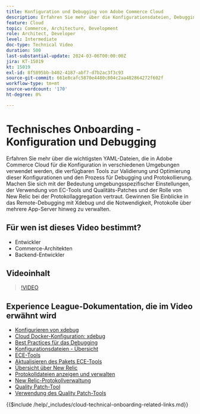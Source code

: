 ```yaml
---
title: Konfiguration und Debugging von Adobe Commerce Cloud
description: Erfahren Sie mehr über die Konfigurationsdateien, Debugging-Tools und die Protokollverwaltung von Adobe Commerce Cloud, die für DevOps, Systemadministratoren und Backend-Entwickler unerlässlich sind.
feature: Cloud
topic: Commerce, Architecture, Development
role: Architect, Developer
level: Intermediate
doc-type: Technical Video
duration: 500
last-substantial-update: 2024-03-06T00:00:00Z
jira: KT-15019
kt: 15019
exl-id: 8f5895bb-b402-4187-abf7-d7b2ac3f3c93
source-git-commit: 661e8cafc5870e4480c804c2aa482864272f602f
workflow-type: tm+mt
source-wordcount: '170'
ht-degree: 0%

---
```


# Technisches Onboarding - Konfiguration und Debugging

Erfahren Sie mehr über die wichtigsten YAML-Dateien, die in Adobe Commerce Cloud für die Konfiguration in verschiedenen Umgebungen verwendet werden, die verfügbaren Tools zur Validierung und Optimierung dieser Konfigurationen und den Prozess für Debugging und Protokollierung. Machen Sie sich mit der Bedeutung umgebungsspezifischer Einstellungen, der Verwendung von EC-Tools und Qualitäts-Patches und der Rolle von New Relic bei der Protokollaggregation vertraut. Gewinnen Sie Einblicke in das Remote-Debugging mit Xdebug und die Notwendigkeit, Protokolle über mehrere App-Server hinweg zu verwalten.

## Für wen ist dieses Video bestimmt?

- Entwickler
- Commerce-Architekten
- Backend-Entwickler

## Videoinhalt

>[!VIDEO](https://video.tv.adobe.com/v/3432812?learn=on&captions=ger)

## Experience League-Dokumentation, die im Video erwähnt wird

- [Konfigurieren von xdebug](https://experienceleague.adobe.com/docs/commerce-cloud-service/user-guide/develop/test/debug.html?lang=de)
- [Cloud Docker-Konfiguration: xdebug](https://developer.adobe.com/commerce/cloud-tools/docker/test/configure-xdebug/)
- [Best Practices für das Debugging](https://experienceleague.adobe.com/docs/commerce-operations/implementation-playbook/best-practices/development/debugging.html?lang=de)
- [Konfigurationsdateien - Übersicht](https://experienceleague.adobe.com/docs/commerce-cloud-service/user-guide/configure/overview.html?lang=de)
- [ECE-Tools](https://experienceleague.adobe.com/docs/commerce-cloud-service/user-guide/dev-tools/ece-tools/package-overview.html?lang=de)
- [Aktualisieren des Pakets ECE-Tools](https://experienceleague.adobe.com/docs/commerce-cloud-service/user-guide/dev-tools/ece-tools/update-package.html?lang=de)
- [Übersicht über New Relic](https://experienceleague.adobe.com/docs/commerce-cloud-service/user-guide/monitor/new-relic/new-relic-service.html?lang=de)
- [Protokolldateien anzeigen und verwalten](https://experienceleague.adobe.com/docs/commerce-cloud-service/user-guide/develop/test/log-locations.html?lang=de)
- [New Relic-Protokollverwaltung](https://experienceleague.adobe.com/docs/commerce-cloud-service/user-guide/monitor/new-relic/log-management.html?lang=de)
- [Quality Patch-Tool](https://experienceleague.adobe.com/tools/commerce-quality-patches/index.html?lang=de)
- [Verwendung des Quality Patch-Tools](https://experienceleague.adobe.com/docs/commerce-operations/tools/quality-patches-tool/usage.html?lang=de)

{{$include /help/_includes/cloud-technical-onboarding-related-links.md}}
